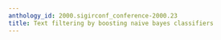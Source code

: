```yaml
---
anthology_id: 2000.sigirconf_conference-2000.23
title: Text filtering by boosting naive bayes classifiers
---
```

